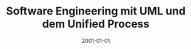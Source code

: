 ---
abstract: ''
authors:
- Wolfgang Zuser
- Stefan Biffl
- Thomas Grechenig
- Monika Köhle
date: '2001-01-01'
featured: false
links:
- name: Publik
  url: https://publik.tuwien.ac.at/showentry.php?ID=136983&lang=2
publication: 'Pearson Studium, München, 2001, ISBN: 3-8273-7027-2; 377 pages'
publication_types:
- '5'
publishDate: '2001-01-01'
title: Software Engineering mit UML und dem Unified Process
url_pdf: ''
---